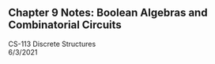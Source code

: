 ## Chapter 9 Notes: Boolean Algebras and Combinatorial Circuits
CS-113 Discrete Structures  
6/3/2021  

####
